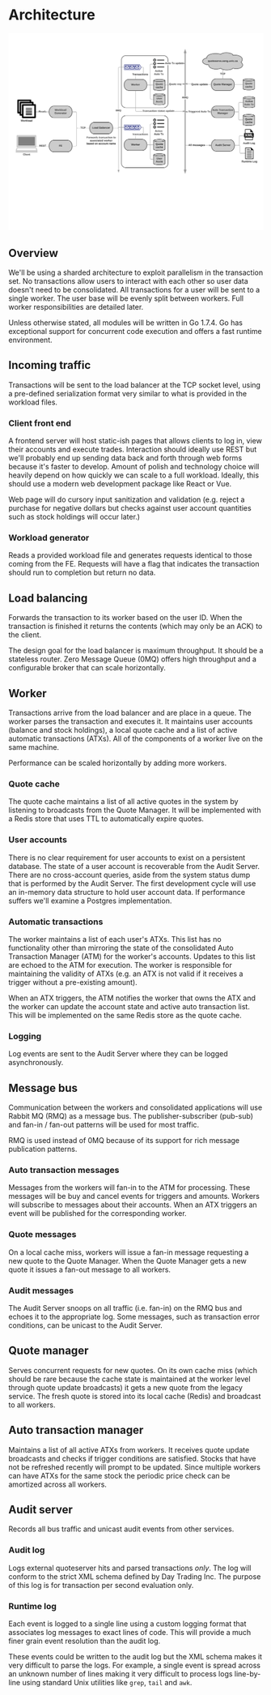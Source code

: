 Architecture
===
![architecture](./graphics/arch.png)

## Overview
We'll be using a sharded architecture to exploit parallelism in the transaction set. No transactions allow users to interact with each other so user data doesn't need to be consolidated. All transactions for a user will be sent to a single worker. The user base will be evenly split between workers. Full worker responsibilities are detailed later.

Unless otherwise stated, all modules will be written in Go 1.7.4. Go has exceptional support for concurrent code execution and offers a fast runtime environment.

## Incoming traffic
Transactions will be sent to the load balancer at the TCP socket level, using a pre-defined serialization format very similar to what is provided in the workload files.

### Client front end
A frontend server will host static-ish pages that allows clients to log in, view their accounts and execute trades. Interaction should ideally use REST but we'll probably end up sending data back and forth through web forms because it's faster to develop. Amount of polish and technology choice will heavily depend on how quickly we can scale to a full workload. Ideally, this should use a modern web development package like React or Vue.

Web page will do cursory input sanitization and validation (e.g. reject a purchase for negative dollars but checks against user account quantities such as stock holdings will occur later.)

### Workload generator
Reads a provided workload file and generates requests identical to those coming from the FE. Requests will have a flag that indicates the transaction should run to completion but return no data.

## Load balancing
Forwards the transaction to its worker based on the user ID. When the transaction is finished it returns the contents (which may only be an ACK) to the client.

The design goal for the load balancer is maximum throughput. It should be a stateless router. Zero Message Queue (0MQ) offers high throughput and a configurable broker that can scale horizontally.

## Worker
Transactions arrive from the load balancer and are place in a queue. The worker parses the transaction and executes it. It maintains user accounts (balance and stock holdings), a local quote cache and a list of active automatic transactions (ATXs). All of the components of a worker live on the same machine.

Performance can be scaled horizontally by adding more workers.

### Quote cache
The quote cache maintains a list of all active quotes in the system by listening to broadcasts from the Quote Manager. It will be implemented with a Redis store that uses TTL to automatically expire quotes.

### User accounts
There is no clear requirement for user accounts to exist on a persistent database. The state of a user account is recoverable from the Audit Server. There are no cross-account queries, aside from the system status dump that is performed by the Audit Server. The first development cycle will use an in-memory data structure to hold user account data. If performance suffers we'll examine a Postgres implementation.

### Automatic transactions
The worker maintains a list of each user's ATXs. This list has no functionality other than mirroring the state of the consolidated Auto Transaction Manager (ATM) for the worker's accounts. Updates to this list are echoed to the ATM for execution. The worker is responsible for maintaining the validity of ATXs (e.g. an ATX is not valid if it receives a trigger without a pre-existing amount).

When an ATX triggers, the ATM notifies the worker that owns the ATX and the worker can update the account state and active auto transaction list. This will be implemented on the same Redis store as the quote cache.

### Logging
Log events are sent to the Audit Server where they can be logged asynchronously.

## Message bus
Communication between the workers and consolidated applications will use Rabbit MQ (RMQ) as a message bus. The publisher-subscriber (pub-sub) and fan-in / fan-out patterns will be used for most traffic.

RMQ is used instead of 0MQ because of its support for rich message publication patterns.

### Auto transaction messages
Messages from the workers will fan-in to the ATM for processing. These messages will be buy and cancel events for triggers and amounts. Workers will subscribe to messages about their accounts. When an ATX triggers an event will be published for the corresponding worker.

### Quote messages
On a local cache miss, workers will issue a fan-in message requesting a new quote to the Quote Manager. When the Quote Manager gets a new quote it issues a fan-out message to all workers.

### Audit messages
The Audit Server snoops on all traffic (i.e. fan-in) on the RMQ bus and echoes it to the appropriate log. Some messages, such as transaction error conditions, can be unicast to the Audit Server.

## Quote manager
Serves concurrent requests for new quotes. On its own cache miss (which should be rare because the cache state is maintained at the worker level through quote update broadcasts) it gets a new quote from the legacy service. The fresh quote is stored into its local cache (Redis) and broadcast to all workers.

## Auto transaction manager
Maintains a list of all active ATXs from workers. It receives quote update broadcasts and checks if trigger conditions are satisfied. Stocks that have not be refreshed recently will prompt to be updated. Since multiple workers can have ATXs for the same stock the periodic price check can be amortized across all workers.

## Audit server
Records all bus traffic and unicast audit events from other services.

### Audit log
Logs external quoteserver hits and parsed transactions _only_. The log will conform to the strict XML schema defined by Day Trading Inc. The purpose of this log is for transaction per second evaluation only.

### Runtime log
Each event is logged to a single line using a custom logging format that associates log messages to exact lines of code. This will provide a much finer grain event resolution than the audit log.

These events could be written to the audit log but the XML schema makes it very difficult to parse the logs. For example, a single event is spread across an unknown number of lines making it very difficult to process logs line-by-line using standard Unix utilities like `grep`, `tail` and `awk`.
